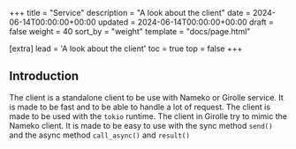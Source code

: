 +++
title = "Service"
description = "A look about the client"
date = 2024-06-14T00:00:00+00:00
updated = 2024-06-14T00:00:00+00:00
draft = false
weight = 40
sort_by = "weight"
template = "docs/page.html"

[extra]
lead = 'A look about the client'
toc = true
top = false
+++

## Introduction

The client is a standalone client to be use with Nameko or Girolle service. It is
made to be fast and to be able to handle a lot of request. The client is made to
be used with the `tokio` runtime.
The client in Girolle try to mimic the Nameko client. It is made to be easy to use
with the sync method `send()` and the async method `call_async()` and `result()`